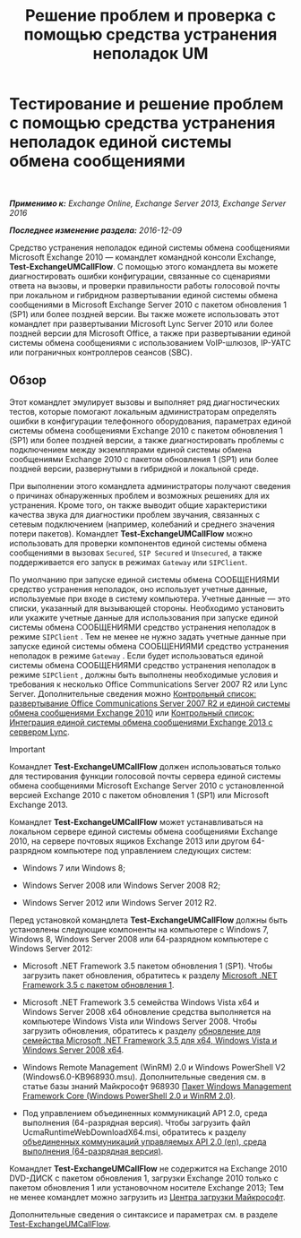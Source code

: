 ﻿---
title: 'Решение проблем и проверка с помощью средства устранения неполадок UM'
TOCTitle: Тестирование и решение проблем с помощью средства устранения неполадок единой системы обмена сообщениями
ms:assetid: 1fab2e52-bd2d-4e46-b222-53fee9d34cba
ms:mtpsurl: https://technet.microsoft.com/ru-ru/library/Gg621148(v=EXCHG.150)
ms:contentKeyID: 56271228
ms.date: 05/22/2018
mtps_version: v=EXCHG.150
ms.translationtype: MT
---

# Тестирование и решение проблем с помощью средства устранения неполадок единой системы обмена сообщениями

 

_**Применимо к:** Exchange Online, Exchange Server 2013, Exchange Server 2016_

_**Последнее изменение раздела:** 2016-12-09_

Средство устранения неполадок единой системы обмена сообщениями Microsoft Exchange 2010 — командлет командной консоли Exchange, **Test-ExchangeUMCallFlow**. С помощью этого командлета вы можете диагностировать ошибки конфигурации, связанные со сценариями ответа на вызовы, и проверки правильности работы голосовой почты при локальном и гибридном развертывании единой системы обмена сообщениями в Microsoft Exchange Server 2010 с пакетом обновления 1 (SP1) или более поздней версии. Вы также можете использовать этот командлет при развертывании Microsoft Lync Server 2010 или более поздней версии для Microsoft Office, а также при развертывании единой системы обмена сообщениями с использованием VoIP-шлюзов, IP-УАТС или пограничных контроллеров сеансов (SBC).

## Обзор

Этот командлет эмулирует вызовы и выполняет ряд диагностических тестов, которые помогают локальным администраторам определять ошибки в конфигурации телефонного оборудования, параметрах единой системы обмена сообщениями Exchange 2010 с пакетом обновления 1 (SP1) или более поздней версии, а также диагностировать проблемы с подключением между экземплярами единой системы обмена сообщениями Exchange 2010 с пакетом обновления 1 (SP1) или более поздней версии, развернутыми в гибридной и локальной среде.

При выполнении этого командлета администраторы получают сведения о причинах обнаруженных проблем и возможных решениях для их устранения. Кроме того, он также выводит общие характеристики качества звука для диагностики проблем звучания, связанных с сетевым подключением (например, колебаний и среднего значения потери пакетов). Командлет **Test-ExchangeUMCallFlow** можно использовать для проверки компонентов единой системы обмена сообщениями в вызовах `Secured`, `SIP Secured` и `Unsecured`, а также поддерживается его запуск в режимах `Gateway` или `SIPClient`.

По умолчанию при запуске единой системы обмена СООБЩЕНИЯМИ средство устранения неполадок, оно использует учетные данные, используемые при входе в систему компьютера. Учетные данные — это списки, указанный для вызывающей стороны. Необходимо установить или укажите учетные данные для использования при запуске единой системы обмена СООБЩЕНИЯМИ средство устранения неполадок в режиме `SIPClient` . Тем не менее не нужно задать учетные данные при запуске единой системы обмена СООБЩЕНИЯМИ средство устранения неполадок в режиме `Gateway` . Если будет использоваться единой системы обмена СООБЩЕНИЯМИ средство устранения неполадок в режиме `SIPClient` , должны быть выполнены необходимые условия и требования к несколько Office Communications Server 2007 R2 или Lync Server. Дополнительные сведения можно [Контрольный список: развертывание Office Communications Server 2007 R2 и единой системы обмена сообщениями Exchange 2010](https://go.microsoft.com/fwlink/p/?linkid=311961) или [Контрольный список: Интеграция единой системы обмена сообщениями Exchange 2013 с сервером Lync](checklist-integrate-exchange-2013-um-with-lync-server-exchange-2013-help.md).

> [!IMPORTANT]  
> Командлет <strong>Test-ExchangeUMCallFlow</strong> должен использоваться только для тестирования функции голосовой почты сервера единой системы обмена сообщениями Microsoft Exchange Server 2010 с установленной версией Exchange 2010 c пакетом обновления 1 (SP1) или Microsoft Exchange 2013.


Командлет **Test-ExchangeUMCallFlow** может устанавливаться на локальном сервере единой системы обмена сообщениями Exchange 2010, на сервере почтовых ящиков Exchange 2013 или другом 64-разрядном компьютере под управлением следующих систем:

  - Windows 7 или Windows 8;

  - Windows Server 2008 или Windows Server 2008 R2;

  - Windows Server 2012 или Windows Server 2012 R2.

Перед установкой командлета **Test-ExchangeUMCallFlow** должны быть установлены следующие компоненты на компьютере с Windows 7, Windows 8, Windows Server 2008 или 64-разрядном компьютере с Windows Server 2012:

  - Microsoft .NET Framework 3.5 пакетом обновления 1 (SP1). Чтобы загрузить пакет обновления, обратитесь к разделу [Microsoft .NET Framework 3.5 с пакетом обновления 1](https://go.microsoft.com/fwlink/p/?linkid=152380).

  - Microsoft .NET Framework 3.5 семейства Windows Vista x64 и Windows Server 2008 x64 обновление средства выполняется на компьютере Windows Vista или Windows Server 2008. Чтобы загрузить обновления, обратитесь к разделу [обновление для семейства Microsoft .NET Framework 3.5 для x64, Windows Vista и Windows Server 2008 x64](https://go.microsoft.com/fwlink/p/?linkid=178998).

  - Windows Remote Management (WinRM) 2.0 и Windows PowerShell V2 (Windows6.0-KB968930.msu). Дополнительные сведения см. в статье базы знаний Майкрософт 968930 [Пакет Windows Management Framework Core (Windows PowerShell 2.0 и WinRM 2.0)](http://go.microsoft.com/fwlink/?linkid=3052&kbid=968930).

  - Под управлением объединенных коммуникаций AP1 2.0, среда выполнения (64-разрядная версия). Чтобы загрузить файл UcmaRuntimeWebDownloadX64.msi, обратитесь к разделу [объединенных коммуникаций управляемых API 2.0 (en), среда выполнения (64-разрядная версия)](https://go.microsoft.com/fwlink/p/?linkid=198175).

Командлет **Test-ExchangeUMCallFlow** не содержится на Exchange 2010 DVD-ДИСК с пакетом обновления 1, загрузки Exchange 2010 только с пакетом обновления 1 или установочном носителе Exchange 2013; Тем не менее командлет можно загрузить из [Центра загрузки Майкрософт](https://go.microsoft.com/fwlink/p/?linkid=182625).

Дополнительные сведения о синтаксисе и параметрах см. в разделе [Test-ExchangeUMCallFlow](https://technet.microsoft.com/ru-ru/library/ff630913\(v=exchg.150\)).

